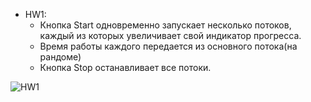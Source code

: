  - HW1:
   - Кнопка Start одновременно запускает несколько потоков, каждый из которых увеличивает свой индикатор прогресса.
   - Время работы каждого передается из основного потока(на рандоме)
   - Кнопка Stop останавливает все потоки.

![HW1](https://github.com/DaniilSob2004/SPNP_CW/assets/106149184/4db53cf8-120d-431d-9107-478b54456c94)